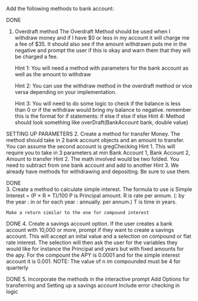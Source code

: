 Add the following methods to bank account:

DONE
1. Overdraft method
    The Overdraft Method should be used when I withdraw money 
    and if I have $0 or less in my account it will charge me a 
    fee of $35. It should also see if the amount withdrawn puts me 
    in the negative and prompt the user if this is okay and warn them
    that they will be charged a fee.

    Hint 1: You will need a method with parameters for the bank account
    as well as the amount to withdraw

    Hint 2: You can use the withdraw method in the overdraft method or vice
    versa depending on your implementation.

    Hint 3: You will need to do some logic to check if the balance is less than
    0 or if the withdraw would bring my balance to negative. 
        remember this is the format for if statements:
        if 
        else if 
        else if
        else 
    Hint 4: Method should look something like overDraft(BankAccount bank, double value)

SETTING UP PARAMETERS
2. Create a method for transfer Money. The method should take in 2 bank account objects and an amount to transfer. You can assume the second account is gregChecking
    Hint 1. This will require you to take in 3 parameters at min
        Bank Account 1, Bank Account 2, Amount to transfer
    Hint 2. The math involved would be two folded.
         You need to subtract from one bank account and add to another
    Hint 3. We already have methods for withdrawing and depositing. Be sure to use them.

DONE  
3. Create a method to calculate simple interest.
    The formula to use is
    Simple Interest = (P × R × T)/100
    P is Principal amount.
    R is rate per annum. (: by the year : in or for each year : annually. per annum.)
    T is time in years.

    Make a return similar to the one for compound interest

DONE
4. Create a savings account option. If the user creates a bank account with 10,000 or more, prompt if they want to create a savings account. This will accept an inital value and a selection on compound or flat rate interest. The selection will 
then ask the user for the variables they would like for instance the Principal and years
but with fixed amounts for the apy. For the compount the APY is 0.0001 
and for the simple interest account it is 0.001. 
NOTE: The value of n im compounded must be 4 for quarterly 

DONE
5. Incorporate the methods in the interactive prompt
    Add Options for transferring and Setting up a savings account Include error checking in logic